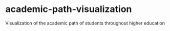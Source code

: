 # academic-path-visualization
Visualization of the academic path of students throughout higher education
